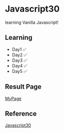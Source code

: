 ﻿# Javascript30

learning Vanilla Javascript!

## Learning

- Day1 ✅
- Day2 ✅
- Day3 ✅
- Day4 ✅
- Day5 ✅

## Result Page

[MyPage](https://taewoong-h.github.io/JS30/)

## Reference

[Javascript30](https://javascript30.com/)
